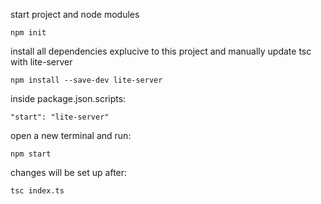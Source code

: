 start project and node modules

```
npm init
```

install all dependencies explucive to this project and manually update tsc with lite-server

```
npm install --save-dev lite-server
```

inside package.json.scripts:

```
"start": "lite-server"
```

open a new terminal and run:

```
npm start
```

changes will be set up after:

```
tsc index.ts
```
